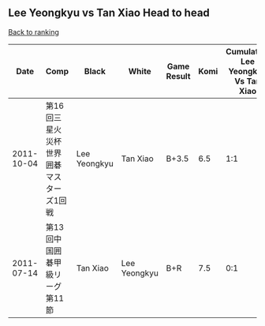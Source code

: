 ## Lee Yeongkyu vs Tan Xiao Head to head

[Back to ranking](../../index.md)




| **Date** | **Comp** | **Black** | **White** | **Game Result** | **Komi** | **Cumulative Lee Yeongkyu Vs Tan Xiao** | **Lee Yeongkyu Streak** | **Tan Xiao Streak** | 
| --- | --- | --- | --- | --- | --- | --- | --- | --- |
| 2011-10-04 | 第16回三星火災杯世界囲碁マスターズ1回戦 | Lee Yeongkyu | Tan Xiao | B+3.5 | 6.5 | 1:1 | 1 | 0 | 
| 2011-07-14 | 第13回中国囲碁甲級リーグ第11節 | Tan Xiao | Lee Yeongkyu | B+R | 7.5 | 0:1 | 0 | 1 |




